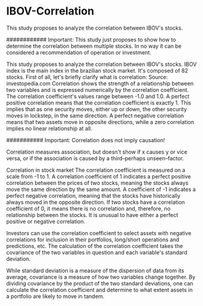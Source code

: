 # IBOV-Correlation
This study proposes to analyze the correlation between IBOV's stocks.

############
Important: This study just proposes to show how to determine the correlation
between multiple stocks. In no way it can be considered a recommendation of 
operation or investment.


This study proposes to analyze the correlation between IBOV's stocks.
IBOV index is the main index in the brazilian stock market. It's composed of 
82 stocks.
First of all, let's briefly clarify what is correlation: 
Source: investopedia.com
Correlation shows the strength of a relationship between two variables and is 
expressed numerically by the correlation coefficient. The correlation 
coefficient's values range between -1.0 and 1.0. A perfect positive correlation
means that the correlation coefficient is exactly 1. This implies that as one
security moves, either up or down, the other security moves in lockstep, in the
same direction. A perfect negative correlation means that two assets move in 
opposite directions, while a zero correlation implies no linear relationship at all.

###########
Important: Correlation does not imply causation!

Correlation measures association, but doesn't show if x causes y or vice versa, 
or if the association is caused by a third–perhaps unseen–factor.


Correlation in stock market
The correlation coefficient is measured on a scale from -1 to 1. A correlation
coefficient of 1 indicates a perfect positive correlation between the prices of
two stocks, meaning the stocks always move the same direction by the same amount. 
A coefficient of -1 indicates a perfect negative correlation, meaning that the
stocks have historically always moved in the opposite direction. If two stocks 
have a correlation coefficient of 0, it means there is no correlation and, 
therefore, no relationship between the stocks. It is unusual to have either a
perfect positive or negative correlation.

Investors can use the correlation coefficient to select assets with negative
correlations for inclusion in their portfolios, long/short operations and 
predictions, etc. The calculation of the correlation coefficient takes the covariance 
of the two variables in question and each variable's standard deviation.

While standard deviation is a measure of the dispersion of data from its average,
covariance is a measure of how two variables change together. By dividing 
covariance by the product of the two standard deviations, one can calculate the
correlation coefficient and determine to what extent assets in a portfolio are
likely to move in tandem.
